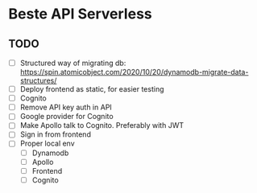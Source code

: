 # Beste API Serverless

## TODO

- [ ] Structured way of migrating db: https://spin.atomicobject.com/2020/10/20/dynamodb-migrate-data-structures/
- [ ] Deploy frontend as static, for easier testing
- [ ] Cognito
- [ ] Remove API key auth in API
- [ ] Google provider for Cognito
- [ ] Make Apollo talk to Cognito. Preferably with JWT
- [ ] Sign in from frontend
- [ ] Proper local env
  - [ ] Dynamodb
  - [ ] Apollo
  - [ ] Frontend
  - [ ] Cognito
